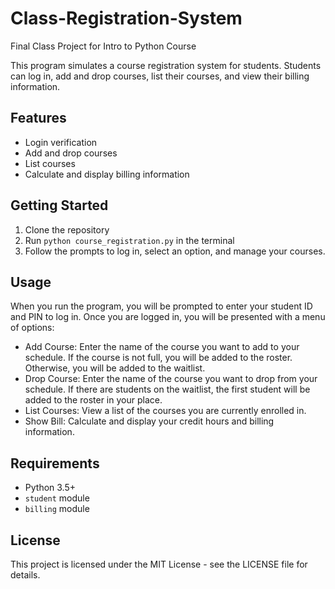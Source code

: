 # Class-Registration-System
Final Class Project for Intro to Python Course


This program simulates a course registration system for students. Students can log in, add and drop courses, list their courses, and view their billing information.

## Features

- Login verification
- Add and drop courses
- List courses
- Calculate and display billing information

## Getting Started

1. Clone the repository
2. Run `python course_registration.py` in the terminal
3. Follow the prompts to log in, select an option, and manage your courses.

## Usage

When you run the program, you will be prompted to enter your student ID and PIN to log in. Once you are logged in, you will be presented with a menu of options:

- Add Course: Enter the name of the course you want to add to your schedule. If the course is not full, you will be added to the roster. Otherwise, you will be added to the waitlist.
- Drop Course: Enter the name of the course you want to drop from your schedule. If there are students on the waitlist, the first student will be added to the roster in your place.
- List Courses: View a list of the courses you are currently enrolled in.
- Show Bill: Calculate and display your credit hours and billing information.

## Requirements

- Python 3.5+
- `student` module
- `billing` module


## License

This project is licensed under the MIT License - see the LICENSE file for details.

